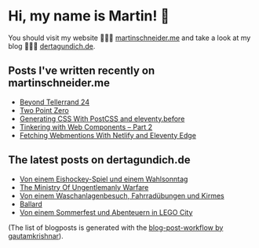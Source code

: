# Hi, my name is Martin! 👋 
You should visit my website 👨🏼‍💻  [martinschneider.me](https://martinschneider.me) and take a look at my blog 🤷🏼‍♂️ [dertagundich.de](https://www.dertagundich.de).

## Posts I've written recently on martinschneider.me
<!-- MSME-POST-LIST:START -->
- [Beyond Tellerrand 24](https://martinschneider.me/articles/beyond-tellerrand-24/)
- [Two Point Zero](https://martinschneider.me/articles/two-point-zero/)
- [Generating CSS With PostCSS and eleventy.before](https://martinschneider.me/articles/generating-css-with-postcss-and-eleventy-before/)
- [Tinkering with Web Components – Part 2](https://martinschneider.me/articles/tinkering-with-web-components-part-2/)
- [Fetching Webmentions With Netlify and Eleventy Edge](https://martinschneider.me/articles/fetching-webmentions-with-netlify-and-eleventy-edge/)
<!-- MSME-POST-LIST:END -->

## The latest posts on dertagundich.de
<!-- DTUI-POST-LIST:START -->
- [Von einem Eishockey-Spiel und einem Wahlsonntag](https://www.dertagundich.de/2025/09/von-einem-eishockey-spiel-und-einem-wahlsonntag)
- [The Ministry Of Ungentlemanly Warfare](https://www.dertagundich.de/2025/09/the-ministry-of-ungentlemanly-warfare)
- [Von einem Waschanlagenbesuch, Fahrradübungen und Kirmes](https://www.dertagundich.de/2025/09/von-einem-waschanlagenbesuch-fahrradubungen-und-kirmes)
- [Ballard](https://www.dertagundich.de/2025/09/ballard)
- [Von einem Sommerfest und Abenteuern in LEGO City](https://www.dertagundich.de/2025/09/von-einem-sommerfest-und-abenteuern-in-lego-city)
<!-- DTUI-POST-LIST:END -->

(The list of blogposts is generated with the [blog-post-workflow by gautamkrishnar](https://github.com/gautamkrishnar/blog-post-workflow)).
